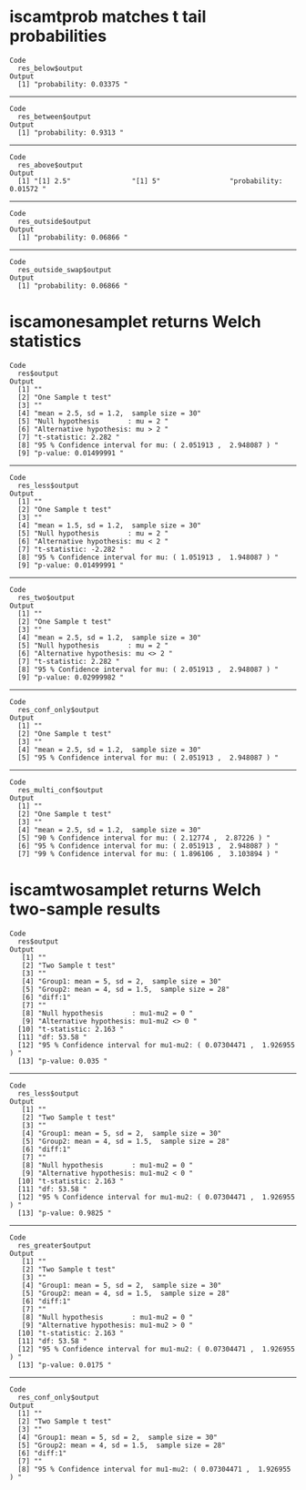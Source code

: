 # iscamtprob matches t tail probabilities

    Code
      res_below$output
    Output
      [1] "probability: 0.03375 "

---

    Code
      res_between$output
    Output
      [1] "probability: 0.9313 "

---

    Code
      res_above$output
    Output
      [1] "[1] 2.5"               "[1] 5"                 "probability: 0.01572 "

---

    Code
      res_outside$output
    Output
      [1] "probability: 0.06866 "

---

    Code
      res_outside_swap$output
    Output
      [1] "probability: 0.06866 "

# iscamonesamplet returns Welch statistics

    Code
      res$output
    Output
      [1] ""                                                          
      [2] "One Sample t test"                                         
      [3] ""                                                          
      [4] "mean = 2.5, sd = 1.2,  sample size = 30"                   
      [5] "Null hypothesis       : mu = 2 "                           
      [6] "Alternative hypothesis: mu > 2 "                           
      [7] "t-statistic: 2.282 "                                       
      [8] "95 % Confidence interval for mu: ( 2.051913 ,  2.948087 ) "
      [9] "p-value: 0.01499991 "                                      

---

    Code
      res_less$output
    Output
      [1] ""                                                          
      [2] "One Sample t test"                                         
      [3] ""                                                          
      [4] "mean = 1.5, sd = 1.2,  sample size = 30"                   
      [5] "Null hypothesis       : mu = 2 "                           
      [6] "Alternative hypothesis: mu < 2 "                           
      [7] "t-statistic: -2.282 "                                      
      [8] "95 % Confidence interval for mu: ( 1.051913 ,  1.948087 ) "
      [9] "p-value: 0.01499991 "                                      

---

    Code
      res_two$output
    Output
      [1] ""                                                          
      [2] "One Sample t test"                                         
      [3] ""                                                          
      [4] "mean = 2.5, sd = 1.2,  sample size = 30"                   
      [5] "Null hypothesis       : mu = 2 "                           
      [6] "Alternative hypothesis: mu <> 2 "                          
      [7] "t-statistic: 2.282 "                                       
      [8] "95 % Confidence interval for mu: ( 2.051913 ,  2.948087 ) "
      [9] "p-value: 0.02999982 "                                      

---

    Code
      res_conf_only$output
    Output
      [1] ""                                                          
      [2] "One Sample t test"                                         
      [3] ""                                                          
      [4] "mean = 2.5, sd = 1.2,  sample size = 30"                   
      [5] "95 % Confidence interval for mu: ( 2.051913 ,  2.948087 ) "

---

    Code
      res_multi_conf$output
    Output
      [1] ""                                                          
      [2] "One Sample t test"                                         
      [3] ""                                                          
      [4] "mean = 2.5, sd = 1.2,  sample size = 30"                   
      [5] "90 % Confidence interval for mu: ( 2.12774 ,  2.87226 ) "  
      [6] "95 % Confidence interval for mu: ( 2.051913 ,  2.948087 ) "
      [7] "99 % Confidence interval for mu: ( 1.896106 ,  3.103894 ) "

# iscamtwosamplet returns Welch two-sample results

    Code
      res$output
    Output
       [1] ""                                                                 
       [2] "Two Sample t test"                                                
       [3] ""                                                                 
       [4] "Group1: mean = 5, sd = 2,  sample size = 30"                      
       [5] "Group2: mean = 4, sd = 1.5,  sample size = 28"                    
       [6] "diff:1"                                                           
       [7] ""                                                                 
       [8] "Null hypothesis       : mu1-mu2 = 0 "                             
       [9] "Alternative hypothesis: mu1-mu2 <> 0 "                            
      [10] "t-statistic: 2.163 "                                              
      [11] "df: 53.58 "                                                       
      [12] "95 % Confidence interval for mu1-mu2: ( 0.07304471 ,  1.926955 ) "
      [13] "p-value: 0.035 "                                                  

---

    Code
      res_less$output
    Output
       [1] ""                                                                 
       [2] "Two Sample t test"                                                
       [3] ""                                                                 
       [4] "Group1: mean = 5, sd = 2,  sample size = 30"                      
       [5] "Group2: mean = 4, sd = 1.5,  sample size = 28"                    
       [6] "diff:1"                                                           
       [7] ""                                                                 
       [8] "Null hypothesis       : mu1-mu2 = 0 "                             
       [9] "Alternative hypothesis: mu1-mu2 < 0 "                             
      [10] "t-statistic: 2.163 "                                              
      [11] "df: 53.58 "                                                       
      [12] "95 % Confidence interval for mu1-mu2: ( 0.07304471 ,  1.926955 ) "
      [13] "p-value: 0.9825 "                                                 

---

    Code
      res_greater$output
    Output
       [1] ""                                                                 
       [2] "Two Sample t test"                                                
       [3] ""                                                                 
       [4] "Group1: mean = 5, sd = 2,  sample size = 30"                      
       [5] "Group2: mean = 4, sd = 1.5,  sample size = 28"                    
       [6] "diff:1"                                                           
       [7] ""                                                                 
       [8] "Null hypothesis       : mu1-mu2 = 0 "                             
       [9] "Alternative hypothesis: mu1-mu2 > 0 "                             
      [10] "t-statistic: 2.163 "                                              
      [11] "df: 53.58 "                                                       
      [12] "95 % Confidence interval for mu1-mu2: ( 0.07304471 ,  1.926955 ) "
      [13] "p-value: 0.0175 "                                                 

---

    Code
      res_conf_only$output
    Output
      [1] ""                                                                 
      [2] "Two Sample t test"                                                
      [3] ""                                                                 
      [4] "Group1: mean = 5, sd = 2,  sample size = 30"                      
      [5] "Group2: mean = 4, sd = 1.5,  sample size = 28"                    
      [6] "diff:1"                                                           
      [7] ""                                                                 
      [8] "95 % Confidence interval for mu1-mu2: ( 0.07304471 ,  1.926955 ) "

